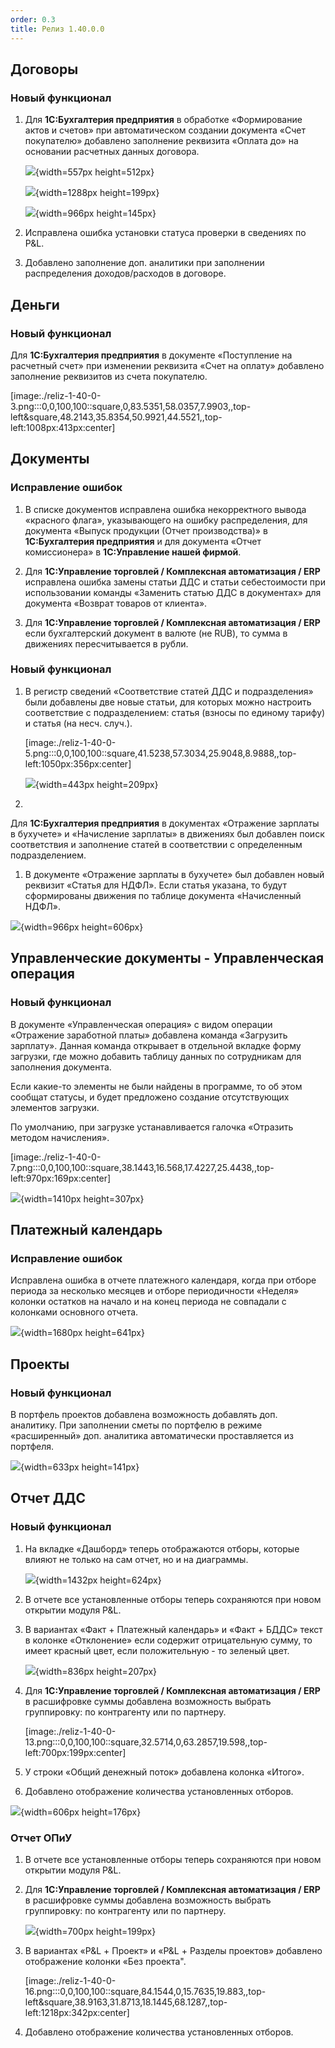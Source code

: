 ```yaml
---
order: 0.3
title: Релиз 1.40.0.0
---
```


## **Договоры**

### **Новый функционал**

1. Для **1С:Бухгалтерия предприятия** в обработке «Формирование актов и счетов» при автоматическом создании документа «Счет покупателю» добавлено заполнение реквизита «Оплата до» на основании расчетных данных договора.

   ![](./reliz-1-40-0-0.png){width=557px height=512px}

   ![](./reliz-1-40-0.png){width=1288px height=199px}

   ![](./reliz-1-40-0-2.png){width=966px height=145px}

2. Исправлена ошибка установки статуса проверки в сведениях по P&L.

3. Добавлено заполнение доп. аналитики при заполнении распределения доходов/расходов в договоре.



## **Деньги**

### **Новый функционал**

Для **1С:Бухгалтерия предприятия** в документе «Поступление на расчетный счет» при изменении реквизита «Счет на оплату» добавлено заполнение реквизитов из счета покупателю.

[image:./reliz-1-40-0-3.png:::0,0,100,100::square,0,83.5351,58.0357,7.9903,,top-left&square,48.2143,35.8354,50.9921,44.5521,,top-left:1008px:413px:center]



## **Документы**

### **Исправление ошибок**

1. В списке документов исправлена ошибка некорректного вывода «красного флага», указывающего на ошибку распределения, для документа «Выпуск продукции (Отчет производства)» в **1С:Бухгалтерия предприятия** и для документа «Отчет комиссионера» в **1С:Управление нашей фирмой**.

2. Для **1С:Управление торговлей / Комплексная автоматизация / ERP** исправлена ошибка замены статьи ДДС и статьи себестоимости при использовании команды «Заменить статью ДДС в документах» для документа «Возврат товаров от клиента».

3. Для **1С:Управление торговлей / Комплексная автоматизация / ERP** если бухгалтерский документ в валюте (не RUB), то сумма в движениях пересчитывается в рубли.

### Новый функционал

1. В регистр сведений «Соответствие статей ДДС и подразделения» были добавлены две новые статьи, для которых можно настроить соответствие с подразделением: статья (взносы по единому тарифу) и  статья (на несч. случ.).

   [image:./reliz-1-40-0-5.png:::0,0,100,100::square,41.5238,57.3034,25.9048,8.9888,,top-left:1050px:356px:center]

   ![](./reliz-1-40-0-4.png){width=443px height=209px}

2.  

Для **1С:Бухгалтерия предприятия** в документах «Отражение зарплаты в бухучете» и «Начисление зарплаты» в движениях был добавлен поиск соответствия и заполнение статей в соответствии с определенным подразделением.

1. В документе «Отражение зарплаты в бухучете» был добавлен новый реквизит «Статья для НДФЛ». Если статья указана, то будут сформированы движения по таблице документа «Начисленный НДФЛ».

![](./reliz-1-40-0-6.png){width=966px height=606px}



## Управленческие документы - Управленческая операция

### Новый функционал

В документе «Управленческая операция» с видом операции «Отражение заработной платы» добавлена команда «Загрузить зарплату». Данная команда открывает в отдельной вкладке форму загрузки, где можно добавить таблицу данных по сотрудникам для заполнения документа.

Если какие-то элементы не были найдены в программе, то об этом сообщат статусы, и будет предложено создание отсутствующих элементов загрузки.

По умолчанию, при загрузке устанавливается галочка «Отразить методом начисления».

[image:./reliz-1-40-0-7.png:::0,0,100,100::square,38.1443,16.568,17.4227,25.4438,,top-left:970px:169px:center]



![](./reliz-1-40-0-8.png){width=1410px height=307px}



## **Платежный календарь**

### **Исправление ошибок**

Исправлена ошибка в отчете платежного календаря, когда при отборе периода за несколько месяцев  и отборе периодичности «Неделя» колонки остатков на начало и на конец периода не совпадали с колонками основного отчета.

![](./reliz-1-40-0-9.png){width=1680px height=641px}



## **Проекты**

### **Новый функционал**

В портфель проектов добавлена возможность добавлять доп. аналитику. При заполнении сметы по портфелю в режиме «расширенный» доп. аналитика автоматически проставляется из портфеля.

![](./reliz-1-40-0-10.png){width=633px height=141px}



## **Отчет ДДС**

### **Новый функционал**

1. На вкладке «Дашборд» теперь отображаются отборы, которые влияют не только на сам отчет, но и на диаграммы.

   ![](./reliz-1-40-0-11.png){width=1432px height=624px}

2. В отчете  все установленные отборы теперь сохраняются при новом открытии модуля P&L.

3. В вариантах «Факт + Платежный календарь» и «Факт + БДДС» текст в колонке «Отклонение» если содержит отрицательную сумму, то имеет красный цвет, если положительную - то зеленый цвет.

   ![](./reliz-1-40-0-12.png){width=836px height=207px}

4. Для **1С:Управление торговлей / Комплексная автоматизация / ERP** в расшифровке суммы добавлена возможность выбрать группировку: по контрагенту или по партнеру.

   [image:./reliz-1-40-0-13.png:::0,0,100,100::square,32.5714,0,63.2857,19.598,,top-left:700px:199px:center]

5. У строки «Общий денежный поток» добавлена колонка «Итого».

6. Добавлено отображение количества установленных отборов.

![](./reliz-1-40-0-14.png){width=606px height=176px}



### **Отчет ОПиУ**

1. В отчете  все установленные отборы теперь сохраняются при новом открытии модуля P&L.

2. Для **1С:Управление торговлей / Комплексная автоматизация / ERP** в расшифровке суммы добавлена возможность выбрать группировку: по контрагенту или по партнеру.

   ![](./reliz-1-40-0-15.png){width=700px height=199px}

3. В вариантах «P&L + Проект» и «P&L + Разделы проектов» добавлено отображение колонки «Без проекта".

   [image:./reliz-1-40-0-16.png:::0,0,100,100::square,84.1544,0,15.7635,19.883,,top-left&square,38.9163,31.8713,18.1445,68.1287,,top-left:1218px:342px:center]

4. Добавлено отображение количества установленных отборов.


